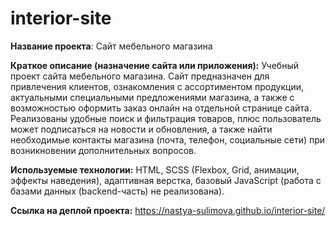 # interior-site
**Название проекта**: 
Сайт мебельного магазина

**Краткое описание (назначение сайта или приложения):**
Учебный проект сайта мебельного магазина. Сайт предназначен для привлечения клиентов, ознакомления с ассортиментом продукции, актуальными специальными предложениями магазина, а также с возможностью оформить заказ онлайн на отдельной странице сайта. Реализованы удобные поиск и фильтрация товаров, плюс пользователь может подписаться на новости и обновления, а также найти необходимые контакты магазина (почта, телефон, социальные сети) при возникновении дополнительных вопросов.

**Используемые технологии:**
HTML, SCSS (Flexbox, Grid, анимации, эффекты наведения), адаптивная верстка, базовый JavaScript (работа с базами данных (backend-часть) не реализована).

**Ссылка на деплой проекта:**
https://nastya-sulimova.github.io/interior-site/
